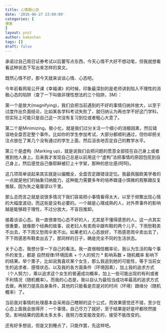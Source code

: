 ```yaml
---
title: 心情跟心态
date: '2016-06-27 23:00:00'
categories: [
博客
]
layout: post
author: kakachan
tags: []
draft: false
---
```


承诺过自己周日证券考试以后要写点东西，今天心情不大好不想动笔，但我就想看看这种状态下写出来怎样的臭文。

既然心情不好，那今天就来谈谈心情、心态吧。

今年前看网易公开课《幸福课》的时候，印象最深刻的是老师讲到陷入不理性的消极心态的陷阱（查了一下叫做非理性想法的三个陷阱，3M）：

第一个是放大(magnifying)，我们会把当前遇到的不好的事情归纳并放大，以至于过度作出负面结论，比如某各学科考试失败了，就归纳认为再也学不好这门学科，但实际上可能只是自己这一次没有复习到位或者粗心大意了。

第二个是Minimizing，极小化，就是我们过分关注一个细小的消极因素，然后错误地全盘否定整个事件。比如你的学生参加考试，大部分都顺利通过，但你却把关注点放在了某几个没有通过的学生上面，然后沮丧地否定自己的教学水平。

第三个是虚构（Marking up)，就是说我们会把问题的愿意全部揽在自己身上或者推到他人身上。后来我才发现自己总是以前用这个“虚构”法把事情的原因包揽到自己身上，然后感觉自己像耶稣被钉上十字架，那种的悲壮感(呵呵)。

这几项简单说起来其实就是以偏概全，全盘否定跟错误定位。我最佩服欧美学者的一点就是他们的抽象归纳能力，这种能力需要多年的培养跟谨小慎微的观察跟反复推敲，因为失之毫厘谬以千里。

那么总而言之就是说很多情况下我们容易把小事情看得太大，以至于频繁出现心情的大幅度波动，而这些是没有必要的。一个越是心理成熟的人，对外界事件的影响越是能够趋于理性，不过分放大，不盲目推卸。

接着谈谈心态。我一直很害怕心态不好的人，尤其是不懂得感恩的人。这一点其实很重要，就像那个经典的故事，说老妇人有卖雨伞跟布鞋的两个儿子，下雨愁鞋卖不出去，不下雨又愁雨伞卖不出。如果老妇人心态放好，下雨感恩雨伞卖出去了，不下雨感恩布鞋卖出去了，那同样的日子，确是完全不同的生活状态。

关于心态，我想分享一下自己的看法。我一直很相信概率论，我认为生活的每个事件的发生，都是 自然规律/环境因素 + 个人的努力 * 影响系数 + 随机概率 影响下的结果。举个栗子，比如说我喜欢某个女生，那么我追到她的可能性，等于当前女生的追求者、感情状态、以及我的各方面条件（环境因素），加上我的追求方式（个人努力），乘以追求这个女生的普遍成功概率，加上一些可能出现的有利或者不利情况（随机概率）。而我的心态是，我以自认为最恰当成功率最高的追求方式去做，再努力提高自身条件，其他的只能看是否是对的时间（环境）跟缘分（随机概率）了。

当前我对事情的处理基本会采用自己瞎掰的这个公式，而效果感觉还不错，至少在心态上面我会放得开：一个事情，自己尽力了就好，至于结果是好是坏都欣然接受。影响结果的因素太多太多，我努力改变能改变的，接受不能改变的。

还有好多想说，但是又到睡点了，只能作罢，先这样吧。
